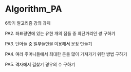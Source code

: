 # Algorithm_PA

6학기 알고리즘 강의 과제

PA2. 좌표평면에 있는 유한 개의 점들 중 최단거리인 쌍 구하기

PA3. 단어들 중 일부들만을 이용해서 문장 만들기

PA4. 여러 주머니들에서 최대한 돈을 많이 가져가기 위한 방법 구하기

PA5. 격자에서 길찾기 경우의 수 구하기
